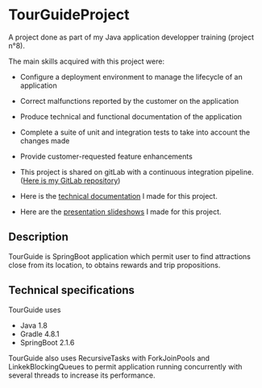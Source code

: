 # TourGuideProject

A project done as part of my Java application developper training (project n°8).

The main skills acquired with this project were:

* Configure a deployment environment to manage the lifecycle of an application
* Correct malfunctions reported by the customer on the application
* Produce technical and functional documentation of the application
* Complete a suite of unit and integration tests to take into account the changes made
* Provide customer-requested feature enhancements

* This project is shared on gitLab with a continuous integration pipeline. ([Here is my GitLab repository](https://gitlab.com/JCabrol/tourguideproject))
* Here is the [technical documentation]() I made for this project.
* Here are the [presentation slideshows]() I made for this project.


## Description

TourGuide is SpringBoot application which permit user to find attractions close from its location, to obtains rewards and trip propositions.

## Technical specifications

TourGuide uses
* Java 1.8
* Gradle 4.8.1
* SpringBoot 2.1.6

TourGuide also uses RecursiveTasks with ForkJoinPools and LinkekBlockingQueues to permit application running concurrently with several threads to increase its performance.
